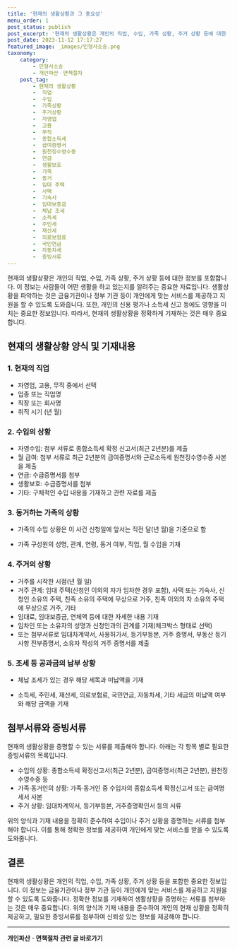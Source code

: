 ```yaml
---
title: '현재의 생활상황과 그 중요성'
menu_order: 1
post_status: publish
post_excerpt: '현재의 생활상황은 개인의 직업, 수입, 가족 상황, 주거 상황 등에 대한 정보를 포함합니다. 이 정보는 사람들이 어떤 생활을 하고 있는지를 알려주는 중요한 자료입니다. 생활상황을 파악하는 것은 금융기관이나 정부 기관 등이 개인에게 맞는 서비스를 제공하고 지원을 할 수 있도록 도와줍니다. 또한, 개인의 신용 평가나 소득세 신고 등에도 영향을 미치는 중요한 정보입니다. 따라서, 현재의 생활상황을 정확하게 기재하는 것은 매우 중요합니다.'
post_date: 2023-11-12 17:17:27
featured_image: _images/민형사소송.png
taxonomy:
    category:
        - 민형사소송
        - 개인파산ㆍ면책절차
    post_tag:
        - 현재의 생활상황
        -  직업
        -  수입
        -  가족상황
        -  주거상황
        -  자영업
        -  고용
        -  무직
        -  종합소득세
        -  급여증명서
        -  원천징수영수증
        -  연금
        -  생활보호
        -  가족
        -  동거
        -  임대 주택
        -  사택
        -  기숙사
        -  임대보증금
        -  체납 조세
        -  소득세
        -  주민세
        -  재산세
        -  의료보험료
        -  국민연금
        -  자동차세
        -  증빙서류
---
```



현재의 생활상황은 개인의 직업, 수입, 가족 상황, 주거 상황 등에 대한 정보를 포함합니다. 이 정보는 사람들이 어떤 생활을 하고 있는지를 알려주는 중요한 자료입니다. 생활상황을 파악하는 것은 금융기관이나 정부 기관 등이 개인에게 맞는 서비스를 제공하고 지원을 할 수 있도록 도와줍니다. 또한, 개인의 신용 평가나 소득세 신고 등에도 영향을 미치는 중요한 정보입니다. 따라서, 현재의 생활상황을 정확하게 기재하는 것은 매우 중요합니다.

## 현재의 생활상황 양식 및 기재내용

### 1. 현재의 직업

- 자영업, 고용, 무직 중에서 선택
- 업종 또는 직업명
- 직장 또는 회사명
- 취직 시기 (년 월)

### 2. 수입의 상황

- 자영수입: 첨부 서류로 종합소득세 확정 신고서(최근 2년분)를 제출
- 월 급여: 첨부 서류로 최근 2년분의 급여증명서와 근로소득세 원천징수영수증 사본을 제출
- 연금: 수급증명서를 첨부
- 생활보호: 수급증명서를 첨부
- 기타: 구체적인 수입 내용을 기재하고 관련 자료를 제출

### 3. 동거하는 가족의 상황

- 가족의 수입 상황은 이 사건 신청일에 앞서는 직전 달(년 월)을 기준으로 함

- 가족 구성원의 성명, 관계, 연령, 동거 여부, 직업, 월 수입을 기재

### 4. 주거의 상황

- 거주를 시작한 시점(년 월 일)
- 거주 관계: 임대 주택(신청인 이외의 자가 임차한 경우 포함), 사택 또는 기숙사, 신청인 소유의 주택, 친족 소유의 주택에 무상으로 거주, 친족 이외의 자 소유의 주택에 무상으로 거주, 기타
- 임대료, 임대보증금, 연체액 등에 대한 자세한 내용 기재
- 임차인 또는 소유자의 성명과 신청인과의 관계를 기재(체크박스 형태로 선택)
- 또는 첨부서류로 임대차계약서, 사용허가서, 등기부등본, 거주 증명서, 부동산 등기 사항 전부증명서, 소유자 작성의 거주 증명서를 제출

### 5. 조세 등 공과금의 납부 상황

- 체납 조세가 있는 경우 해당 세목과 미납액을 기재

- 소득세, 주민세, 재산세, 의료보험료, 국민연금, 자동차세, 기타 세금의 미납액 여부와 해당 금액을 기재

## 첨부서류와 증빙서류

현재의 생활상황을 증명할 수 있는 서류를 제출해야 합니다. 아래는 각 항목 별로 필요한 증빙서류의 목록입니다.

- 수입의 상황: 종합소득세 확정신고서(최근 2년분), 급여증명서(최근 2년분), 원천징수영수증 등
- 가족·동거인의 상황: 가족·동거인 중 수입자의 종합소득세 확정신고서 또는 급여명세서 사본
- 주거 상황: 임대차계약서, 등기부등본, 거주증명확인서 등의 서류

위의 양식과 기재 내용을 정확히 준수하여 수입이나 주거 상황을 증명하는 서류를 첨부해야 합니다. 이를 통해 정확한 정보를 제공하여 개인에게 맞는 서비스를 받을 수 있도록 도와줍니다.

## 결론

현재의 생활상황은 개인의 직업, 수입, 가족 상황, 주거 상황 등을 포함한 중요한 정보입니다. 이 정보는 금융기관이나 정부 기관 등이 개인에게 맞는 서비스를 제공하고 지원을 할 수 있도록 도와줍니다. 정확한 정보를 기재하여 생활상황을 증명하는 서류를 첨부하는 것은 매우 중요합니다. 위의 양식과 기재 내용을 준수하여 개인의 현재 상황을 정확히 제공하고, 필요한 증빙서류를 첨부하여 신뢰성 있는 정보를 제공해야 합니다.
<!-- wp:separator -->
<hr class="wp-block-separator has-alpha-channel-opacity"/>
<!-- /wp:separator -->

<!-- wp:group {"backgroundColor":"base","layout":{"type":"constrained"}} -->
<div class="wp-block-group has-base-background-color has-background"><!-- wp:paragraph {"align":"center","fontSize":"medium"} -->
<p class="has-text-align-center has-large-font-size"><strong>개인파산ㆍ면책절차 관련 글 바로가기</strong></p>
<!-- /wp:paragraph -->


<!-- wp:latest-posts
{"categories":[{"id":14814,"count":19,"description":"","link":"https://uknowlaw.com/category/%ea%b0%9c%ec%9d%b8%ed%8c%8c%ec%82%b0%e3%86%8d%eb%a9%b4%ec%b1%85%ec%a0%88%ec%b0%a8/","name":"개인파산ㆍ면책절차","slug":"개인파산ㆍ면책절차","taxonomy":"category","parent":0,"meta":[],"_links":{"self":[{"href":"https://uknowlaw.com/wp-json/wp/v2/categories/14814"}],"collection":[{"href":"https://uknowlaw.com/wp-json/wp/v2/categories"}],"about":[{"href":"https://uknowlaw.com/wp-json/wp/v2/taxonomies/category"}],"wp:post_type":[{"href":"https://uknowlaw.com/wp-json/wp/v2/posts?categories=14814"}],"curies":[{"name":"wp","href":"https://api.w.org/{rel}","templated":true}]}}],"postsToShow":100,"excerptLength":28,"postLayout":"grid","columns":2,"featuredImageAlign":"left","featuredImageSizeSlug":"large","fontSize":"small"} /--></div>
<!-- /wp:group -->